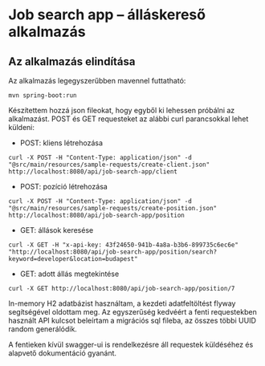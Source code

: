 # Job search app – álláskereső alkalmazás

## Az alkalmazás elindítása

Az alkalmazás legegyszerűbben mavennel futtatható:

```mvn spring-boot:run```

Készítettem hozzá json fileokat, hogy egyből ki lehessen próbálni az alkalmazást. POST és GET requesteket az alábbi curl parancsokkal lehet küldeni:

* POST: kliens létrehozása

```curl -X POST -H "Content-Type: application/json" -d "@src/main/resources/sample-requests/create-client.json" http://localhost:8080/api/job-search-app/client```

* POST: pozíció létrehozása

```curl -X POST -H "Content-Type: application/json" -d "@src/main/resources/sample-requests/create-position.json" http://localhost:8080/api/job-search-app/position```

* GET: állások keresése
  
```curl -X GET -H "x-api-key: 43f24650-941b-4a8a-b3b6-899735c6ec6e" "http://localhost:8080/api/job-search-app/position/search?keyword=developer&location=budapest"```

* GET: adott állás megtekintése

```curl -X GET http://localhost:8080/api/job-search-app/position/7```

In-memory H2 adatbázist használtam, a kezdeti adatfeltöltést flyway segítségével oldottam meg. Az egyszerűség kedvéért a fenti requestekben használt API kulcsot beleírtam a migrációs sql fileba, az összes többi UUID random generálódik.

A fentieken kívül swagger-ui is rendelkezésre áll requestek küldéséhez és alapvető dokumentáció gyanánt.
